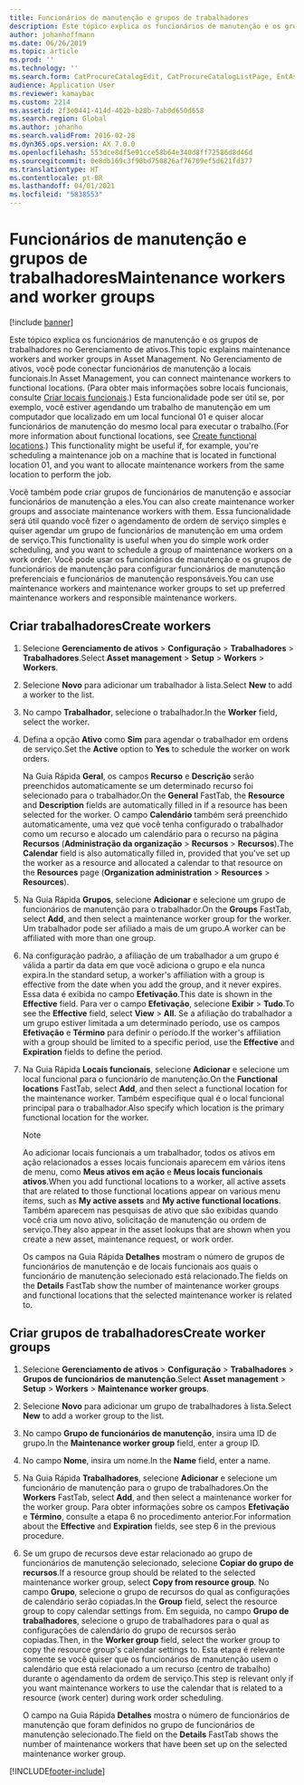 ```yaml
---
title: Funcionários de manutenção e grupos de trabalhadores
description: Este tópico explica os funcionários de manutenção e os grupos de trabalhadores no Gerenciamento de ativos.
author: johanhoffmann
ms.date: 06/26/2019
ms.topic: article
ms.prod: ''
ms.technology: ''
ms.search.form: CatProcureCatalogEdit, CatProcureCatalogListPage, EntAssetWorkerGroupCopyFromResourceGroup, EntAssetWorkerGroup
audience: Application User
ms.reviewer: kamaybac
ms.custom: 2214
ms.assetid: 2f3e0441-414d-402b-b28b-7ab0d650d658
ms.search.region: Global
ms.author: johanho
ms.search.validFrom: 2016-02-28
ms.dyn365.ops.version: AX 7.0.0
ms.openlocfilehash: 553dce8df5e91cce58b64e340d8ff72586d8d46d
ms.sourcegitcommit: 0e8db169c3f90bd750826af76709ef5d621fd377
ms.translationtype: HT
ms.contentlocale: pt-BR
ms.lasthandoff: 04/01/2021
ms.locfileid: "5838553"
---
```

# <a name="maintenance-workers-and-worker-groups"></a><span data-ttu-id="89614-103">Funcionários de manutenção e grupos de trabalhadores</span><span class="sxs-lookup"><span data-stu-id="89614-103">Maintenance workers and worker groups</span></span>

[!include [banner](../../includes/banner.md)]

 

<span data-ttu-id="89614-104">Este tópico explica os funcionários de manutenção e os grupos de trabalhadores no Gerenciamento de ativos.</span><span class="sxs-lookup"><span data-stu-id="89614-104">This topic explains maintenance workers and worker groups in Asset Management.</span></span> <span data-ttu-id="89614-105">No Gerenciamento de ativos, você pode conectar funcionários de manutenção a locais funcionais.</span><span class="sxs-lookup"><span data-stu-id="89614-105">In Asset Management, you can connect maintenance workers to functional locations.</span></span> <span data-ttu-id="89614-106">(Para obter mais informações sobre locais funcionais, consulte [Criar locais funcionais](../functional-locations/create-functional-locations.md).) Esta funcionalidade pode ser útil se, por exemplo, você estiver agendando um trabalho de manutenção em um computador que localizado em um local funcional 01 e quiser alocar funcionários de manutenção do mesmo local para executar o trabalho.</span><span class="sxs-lookup"><span data-stu-id="89614-106">(For more information about functional locations, see [Create functional locations](../functional-locations/create-functional-locations.md).) This functionality might be useful if, for example, you're scheduling a maintenance job on a machine that is located in functional location 01, and you want to allocate maintenance workers from the same location to perform the job.</span></span>

<span data-ttu-id="89614-107">Você também pode criar grupos de funcionários de manutenção e associar funcionários de manutenção a eles.</span><span class="sxs-lookup"><span data-stu-id="89614-107">You can also create maintenance worker groups and associate maintenance workers with them.</span></span> <span data-ttu-id="89614-108">Essa funcionalidade será útil quando você fizer o agendamento de ordem de serviço simples e quiser agendar um grupo de funcionários de manutenção em uma ordem de serviço.</span><span class="sxs-lookup"><span data-stu-id="89614-108">This functionality is useful when you do simple work order scheduling, and you want to schedule a group of maintenance workers on a work order.</span></span> <span data-ttu-id="89614-109">Você pode usar os funcionários de manutenção e os grupos de funcionários de manutenção para configurar funcionários de manutenção preferenciais e funcionários de manutenção responsáveis.</span><span class="sxs-lookup"><span data-stu-id="89614-109">You can use maintenance workers and maintenance worker groups to set up preferred maintenance workers and responsible maintenance workers.</span></span> 


## <a name="create-workers"></a><span data-ttu-id="89614-110">Criar trabalhadores</span><span class="sxs-lookup"><span data-stu-id="89614-110">Create workers</span></span>

1. <span data-ttu-id="89614-111">Selecione **Gerenciamento de ativos** \> **Configuração** \> **Trabalhadores** \> **Trabalhadores**.</span><span class="sxs-lookup"><span data-stu-id="89614-111">Select **Asset management** \> **Setup** \> **Workers** \> **Workers**.</span></span>
2. <span data-ttu-id="89614-112">Selecione **Novo** para adicionar um trabalhador à lista.</span><span class="sxs-lookup"><span data-stu-id="89614-112">Select **New** to add a worker to the list.</span></span>
3. <span data-ttu-id="89614-113">No campo **Trabalhador**, selecione o trabalhador.</span><span class="sxs-lookup"><span data-stu-id="89614-113">In the **Worker** field, select the worker.</span></span>
4. <span data-ttu-id="89614-114">Defina a opção **Ativo** como **Sim** para agendar o trabalhador em ordens de serviço.</span><span class="sxs-lookup"><span data-stu-id="89614-114">Set the **Active** option to **Yes** to schedule the worker on work orders.</span></span>

    <span data-ttu-id="89614-115">Na Guia Rápida **Geral**, os campos **Recurso** e **Descrição** serão preenchidos automaticamente se um determinado recurso foi selecionado para o trabalhador.</span><span class="sxs-lookup"><span data-stu-id="89614-115">On the **General** FastTab, the **Resource** and **Description** fields are automatically filled in if a resource has been selected for the worker.</span></span> <span data-ttu-id="89614-116">O campo **Calendário** também será preenchido automaticamente, uma vez que você tenha configurado o trabalhador como um recurso e alocado um calendário para o recurso na página **Recursos** (**Administração da organização** \> **Recursos** \> **Recursos**).</span><span class="sxs-lookup"><span data-stu-id="89614-116">The **Calendar** field is also automatically filled in, provided that you've set up the worker as a resource and allocated a calendar to that resource on the **Resources** page (**Organization administration** \> **Resources** \> **Resources**).</span></span>

5. <span data-ttu-id="89614-117">Na Guia Rápida **Grupos**, selecione **Adicionar** e selecione um grupo de funcionários de manutenção para o trabalhador.</span><span class="sxs-lookup"><span data-stu-id="89614-117">On the **Groups** FastTab, select **Add**, and then select a maintenance worker group for the worker.</span></span> <span data-ttu-id="89614-118">Um trabalhador pode ser afiliado a mais de um grupo.</span><span class="sxs-lookup"><span data-stu-id="89614-118">A worker can be affiliated with more than one group.</span></span>
6. <span data-ttu-id="89614-119">Na configuração padrão, a afiliação de um trabalhador a um grupo é válida a partir da data em que você adiciona o grupo e ela nunca expira.</span><span class="sxs-lookup"><span data-stu-id="89614-119">In the standard setup, a worker's affiliation with a group is effective from the date when you add the group, and it never expires.</span></span> <span data-ttu-id="89614-120">Essa data é exibida no campo **Efetivação**.</span><span class="sxs-lookup"><span data-stu-id="89614-120">This date is shown in the **Effective** field.</span></span> <span data-ttu-id="89614-121">Para ver o campo **Efetivação**, selecione **Exibir** \> **Tudo**.</span><span class="sxs-lookup"><span data-stu-id="89614-121">To see the **Effective** field, select **View** \> **All**.</span></span> <span data-ttu-id="89614-122">Se a afiliação do trabalhador a um grupo estiver limitada a um determinado período, use os campos **Efetivação** e **Término** para definir o período.</span><span class="sxs-lookup"><span data-stu-id="89614-122">If the worker's affiliation with a group should be limited to a specific period, use the **Effective** and **Expiration** fields to define the period.</span></span>
7. <span data-ttu-id="89614-123">Na Guia Rápida **Locais funcionais**, selecione **Adicionar** e selecione um local funcional para o funcionário de manutenção.</span><span class="sxs-lookup"><span data-stu-id="89614-123">On the **Functional locations** FastTab, select **Add**, and then select a functional location for the maintenance worker.</span></span> <span data-ttu-id="89614-124">Também especifique qual é o local funcional principal para o trabalhador.</span><span class="sxs-lookup"><span data-stu-id="89614-124">Also specify which location is the primary functional location for the worker.</span></span>

    > [!NOTE]
    > <span data-ttu-id="89614-125">Ao adicionar locais funcionais a um trabalhador, todos os ativos em ação relacionados a esses locais funcionais aparecem em vários itens de menu, como **Meus ativos em ação** e **Meus locais funcionais ativos**.</span><span class="sxs-lookup"><span data-stu-id="89614-125">When you add functional locations to a worker, all active assets that are related to those functional locations appear on various menu items, such as **My active assets** and **My active functional locations**.</span></span> <span data-ttu-id="89614-126">Também aparecem nas pesquisas de ativo que são exibidas quando você cria um novo ativo, solicitação de manutenção ou ordem de serviço.</span><span class="sxs-lookup"><span data-stu-id="89614-126">They also appear in the asset lookups that are shown when you create a new asset, maintenance request, or work order.</span></span>

    <span data-ttu-id="89614-127">Os campos na Guia Rápida **Detalhes** mostram o número de grupos de funcionários de manutenção e de locais funcionais aos quais o funcionário de manutenção selecionado está relacionado.</span><span class="sxs-lookup"><span data-stu-id="89614-127">The fields on the **Details** FastTab show the number of maintenance worker groups and functional locations that the selected maintenance worker is related to.</span></span>

## <a name="create-worker-groups"></a><span data-ttu-id="89614-128">Criar grupos de trabalhadores</span><span class="sxs-lookup"><span data-stu-id="89614-128">Create worker groups</span></span>

1. <span data-ttu-id="89614-129">Selecione **Gerenciamento de ativos** \> **Configuração** \> **Trabalhadores** \> **Grupos de funcionários de manutenção**.</span><span class="sxs-lookup"><span data-stu-id="89614-129">Select **Asset management** \> **Setup** \> **Workers** \> **Maintenance worker groups**.</span></span>
2. <span data-ttu-id="89614-130">Selecione **Novo** para adicionar um grupo de trabalhadores à lista.</span><span class="sxs-lookup"><span data-stu-id="89614-130">Select **New** to add a worker group to the list.</span></span>
3. <span data-ttu-id="89614-131">No campo **Grupo de funcionários de manutenção**, insira uma ID de grupo.</span><span class="sxs-lookup"><span data-stu-id="89614-131">In the **Maintenance worker group** field, enter a group ID.</span></span>
4. <span data-ttu-id="89614-132">No campo **Nome**, insira um nome.</span><span class="sxs-lookup"><span data-stu-id="89614-132">In the **Name** field, enter a name.</span></span>
5. <span data-ttu-id="89614-133">Na Guia Rápida **Trabalhadores**, selecione **Adicionar** e selecione um funcionário de manutenção para o grupo de trabalhadores.</span><span class="sxs-lookup"><span data-stu-id="89614-133">On the **Workers** FastTab, select **Add**, and then select a maintenance worker for the worker group.</span></span> <span data-ttu-id="89614-134">Para obter informações sobre os campos **Efetivação** e **Término**, consulte a etapa 6 no procedimento anterior.</span><span class="sxs-lookup"><span data-stu-id="89614-134">For information about the **Effective** and **Expiration** fields, see step 6 in the previous procedure.</span></span>
6. <span data-ttu-id="89614-135">Se um grupo de recursos deve estar relacionado ao grupo de funcionários de manutenção selecionado, selecione **Copiar do grupo de recursos**.</span><span class="sxs-lookup"><span data-stu-id="89614-135">If a resource group should be related to the selected maintenance worker group, select **Copy from resource group**.</span></span> <span data-ttu-id="89614-136">No campo **Grupo**, selecione o grupo de recursos do qual as configurações de calendário serão copiadas.</span><span class="sxs-lookup"><span data-stu-id="89614-136">In the **Group** field, select the resource group to copy calendar settings from.</span></span> <span data-ttu-id="89614-137">Em seguida, no campo **Grupo de trabalhadores**, selecione o grupo de trabalhadores para o qual as configurações de calendário do grupo de recursos serão copiadas.</span><span class="sxs-lookup"><span data-stu-id="89614-137">Then, in the **Worker group** field, select the worker group to copy the resource group's calendar settings to.</span></span> <span data-ttu-id="89614-138">Esta etapa é relevante somente se você quiser que os funcionários de manutenção usem o calendário que está relacionado a um recurso (centro de trabalho) durante o agendamento da ordem de serviço.</span><span class="sxs-lookup"><span data-stu-id="89614-138">This step is relevant only if you want maintenance workers to use the calendar that is related to a resource (work center) during work order scheduling.</span></span>

    <span data-ttu-id="89614-139">O campo na Guia Rápida **Detalhes** mostra o número de funcionários de manutenção que foram definidos no grupo de funcionários de manutenção selecionado.</span><span class="sxs-lookup"><span data-stu-id="89614-139">The field on the **Details** FastTab shows the number of maintenance workers that have been set up on the selected maintenance worker group.</span></span>


[!INCLUDE[footer-include](../../../includes/footer-banner.md)]